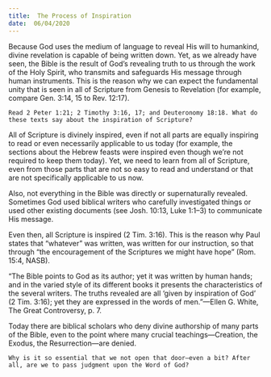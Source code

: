 ```yaml
---
title:  The Process of Inspiration
date:  06/04/2020
---
```


Because God uses the medium of language to reveal His will to humankind, divine revelation is capable of being written down. Yet, as we already have seen, the Bible is the result of God’s revealing truth to us through the work of the Holy Spirit, who transmits and safeguards His message through human instruments. This is the reason why we can expect the fundamental unity that is seen in all of Scripture from Genesis to Revelation (for example, compare Gen. 3:14, 15 to Rev. 12:17).

`Read 2 Peter 1:21; 2 Timothy 3:16, 17; and Deuteronomy 18:18. What do these texts say about the inspiration of Scripture?`

All of Scripture is divinely inspired, even if not all parts are equally inspiring to read or even necessarily applicable to us today (for example, the sections about the Hebrew feasts were inspired even though we’re not required to keep them today). Yet, we need to learn from all of Scripture, even from those parts that are not so easy to read and understand or that are not specifically applicable to us now.

Also, not everything in the Bible was directly or supernaturally revealed. Sometimes God used biblical writers who carefully investigated things or used other existing documents (see Josh. 10:13, Luke 1:1–3) to communicate His message.

Even then, all Scripture is inspired (2 Tim. 3:16). This is the reason why Paul states that “whatever” was written, was written for our instruction, so that through “the encouragement of the Scriptures we might have hope” (Rom. 15:4, NASB).

“The Bible points to God as its author; yet it was written by human hands; and in the varied style of its different books it presents the characteristics of the several writers. The truths revealed are all ‘given by inspiration of God’ (2 Tim. 3:16); yet they are expressed in the words of men.”—Ellen G. White, The Great Controversy, p. 7.

Today there are biblical scholars who deny divine authorship of many parts of the Bible, even to the point where many crucial teachings—Creation, the Exodus, the Resurrection—are denied.

`Why is it so essential that we not open that door—even a bit? After all, are we to pass judgment upon the Word of God?`